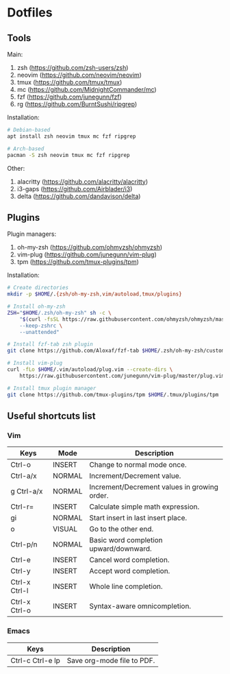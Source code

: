 # Dotfiles

## Tools
Main:
1. zsh (https://github.com/zsh-users/zsh)
2. neovim (https://github.com/neovim/neovim)
3. tmux (https://github.com/tmux/tmux)
4. mc (https://github.com/MidnightCommander/mc)
5. fzf (https://github.com/junegunn/fzf)
6. rg (https://github.com/BurntSushi/ripgrep)

Installation:
```bash
# Debian-based
apt install zsh neovim tmux mc fzf ripgrep 

# Arch-based
pacman -S zsh neovim tmux mc fzf ripgrep 
```

Other:
1. alacritty (https://github.com/alacritty/alacritty)
2. i3-gaps (https://github.com/Airblader/i3)
3. delta (https://github.com/dandavison/delta)

## Plugins
Plugin managers:
1. oh-my-zsh (https://github.com/ohmyzsh/ohmyzsh)
2. vim-plug (https://github.com/junegunn/vim-plug)
3. tpm (https://github.com/tmux-plugins/tpm)

Installation:
```bash
# Create directories
mkdir -p $HOME/.{zsh/oh-my-zsh,vim/autoload,tmux/plugins}

# Install oh-my-zsh
ZSH="$HOME/.zsh/oh-my-zsh" sh -c \
    "$(curl -fsSL https://raw.githubusercontent.com/ohmyzsh/ohmyzsh/master/tools/install.sh) \
    --keep-zshrc \
    --unattended"

# Install fzf-tab zsh plugin
git clone https://github.com/Aloxaf/fzf-tab $HOME/.zsh/oh-my-zsh/custom/plugins/fzf-tab

# Install vim-plug
curl -fLo $HOME/.vim/autoload/plug.vim --create-dirs \
    https://raw.githubusercontent.com/junegunn/vim-plug/master/plug.vim

# Install tmux plugin manager
git clone https://github.com/tmux-plugins/tpm $HOME/.tmux/plugins/tpm
```

## Useful shortcuts list
### Vim
| Keys          | Mode   | Description                                 |
| ------------- | ------ | ------------------------------------------- |
| Ctrl-o        | INSERT | Change to normal mode once.                 |
| Ctrl-a/x      | NORMAL | Increment/Decrement value.                  |
| g Ctrl-a/x    | NORMAL | Increment/Decrement values in growing order.|
| Ctrl-r=       | INSERT | Calculate simple math expression.           |
| gi            | NORMAL | Start insert in last insert place.          |
| o             | VISUAL | Go to the other end.                        |
| Ctrl-p/n      | NORMAL | Basic word completion upward/downward.      |
| Ctrl-e        | INSERT | Cancel word completion.                     |
| Ctrl-y        | INSERT | Accept word completion.                     |
| Ctrl-x Ctrl-l | INSERT | Whole line completion.                      |
| Ctrl-x Ctrl-o | INSERT | Syntax-aware omnicompletion.                |

### Emacs
| Keys                   | Description                                 |
| ---------------------- | ------------------------------------------- |
| Ctrl-c Ctrl-e lp       | Save org-mode file to PDF.                  |
